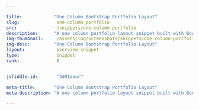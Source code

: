```yaml
---

title:            "One Column Bootstrap Portfolio Layout"
slug:              one-column-portfolio
src:               /snippets/one-column-portfolio
description:	  "A one column portfolio layout snippet built with Bootstrap 4"
img-thumbnail:	   /assets/img/screenshots/snippets/one-column-portfolio.png
img-desc:	      "One Column Bootstrap Portfolio Layout"
layout:		       overview-snippet
type:              snippet
rank:              0


jsfiddle-id:       "3d01eaur"

meta-title:       "One Column Bootstrap Portfolio Layout"
meta-description: "A one column portfolio layout snippet built with Bootstrap 4"

---
```

